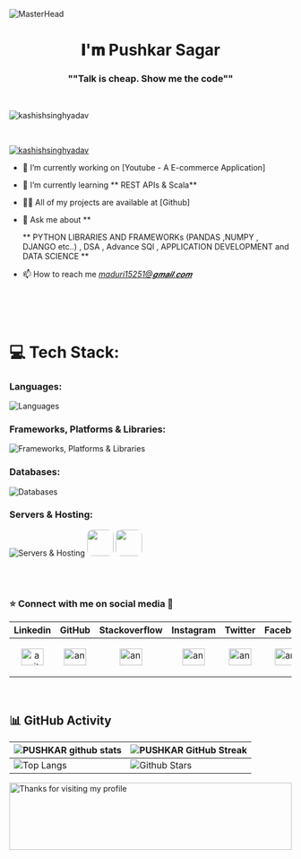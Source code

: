 ![MasterHead](https://user-images.githubusercontent.com/74038190/225813708-98b745f2-7d22-48cf-9150-083f1b00d6c9.gif)

<h1 align="center">𝐈'𝐦 Pushkar Sagar  </h1>
<h3 align="center">""Talk is cheap. Show me the code""</h3>
<!-- <br> -->
<!-- <img align="right" alt="Coding" width="400" src="https://user-images.githubusercontent.com/74038190/219923809-b86dc415-a0c2-4a38-bc88-ad6cf06395a8.gif">
<br> -->
<br>

<p align="left"> <img src="https://komarev.com/ghpvc/?username=kashishsinghyadav&label=Profile%20views&color=0e75b6&style=flat" alt="kashishsinghyadav" /> </p>

<br>

<p align="left"> <a href="https://github.com/ryo-ma/github-profile-trophy"><img src="https://github-profile-trophy.vercel.app/?username=kashishsinghyadav" alt="kashishsinghyadav" /></a> </p>

- 🔭 I’m currently working on [Youtube - A E-commerce Application]

- 🌱 I’m currently learning ** REST APIs & Scala**
<!-- - 👯 I’m looking to collaborate on *𝑭𝒂𝒄𝒆 𝒓𝒆𝒄𝒐𝒈𝒊𝒏𝒂𝒕𝒊𝒐𝒏 𝒇𝒐𝒓 𝒕𝒓𝒂𝒏𝒔𝒂𝒄𝒕𝒊𝒐𝒏 𝒔𝒚𝒔𝒕𝒆m* -->
- 👨‍💻 All of my projects are available at [Github]

- 💬 Ask me about **
  
   **
    PYTHON LIBRARIES AND FRAMEWORKs (PANDAS ,NUMPY , DJANGO etc..) , DSA , Advance SQl , APPLICATION DEVELOPMENT and DATA SCIENCE **

- 📫 How to reach me *maduri15251@𝒈𝒎𝒂𝒊𝒍.𝒄𝒐𝒎*


<br>

<!-- <h2>⚙ Projects  </h2>

| <h3>Name</h3> | <h3>Github Repo</h3> | <h3>Techstack</h3> | <h3>Live</h3> | <h3>TimeLine</h3> |
|-----------|-----------|-----------|-----------|-----------|
| GitHub Peek - View and Follow | [Code](https://github.com/kashishsinghyadav) | WEB APPLICATION DEVELOPMENT IOT ML | [Demo-Drive](https://github.com/kashishsinghyadav) | AUG 22 - SEP 23 |
| VoiceVista -Speech-to-Sign-language-Translator | [Code](https://github.com/kashishsinghyadav/VoiceVista-voice-to-sign-converter/) | EasyGui PyAudio Google Speech API python NLP  Sphix | [Demo-Drive](https://github.com/kashishsinghyadav/VoiceVista-voice-to-sign-converter/) | Dec 23 -  Present |
| Jobwave - an online job portal | [Code](https://github.com/kashishsinghyadav/Jobwave-Online-job-portal) | HTML CSS Javascript python django sqlite | [Demo-Drive](https://github.com/kashishsinghyadav/Jobwave-Online-job-portal) | Jul 23 - AUG 23 |
| Weather forecast app | [Code](https://github.com/kashishsinghyadav/Weather-App-with-Python-Django) | Machine Learning Linear Regression Html,Css,Js python djnago mysql| [Demo-Drive](https://github.com/kashishsinghyadav/Weather-App-with-Python-Django) | Jul 23 - AUG 22 |
| Docter -Patient Appointment system | [Code](https://github.com/kashishsinghyadav/Docter-appointment-application) | Html,Css,Js PYTHON-django  Google place api database-sqlite| [Demo-Drive](https://github.com/kashishsinghyadav/Docter-appointment-application) | Jan 23 - Mar 23 |
| Telegram Based Home Automation | [Code](https://github.com/kashishsinghyadav/Telegram-based-home-automation) | IOT Embeded c Telegram api Blynk server | [Demo-Drive](https://github.com/kashishsinghyadav/Telegram-based-home-automation) | Oct 22 - Dec 22 |
| Portfolio| [Code](https://github.com/kashishsinghyadav/portfolio) | Html Css-Bootstrap js react | [Live](https://kashishsingh.vercel.app/) | Aug22 - SEP 22 |
|Heart Rate Monitoring Using IOT| [Code](https://github.com/kashishsinghyadav/Heart-Rate-moniter-system-using-iot) | ESP8266 ECG-SENSOR SPo2-sensor Oled Blynk server| [Demo-Drive](https://github.com/kashishsinghyadav/Heart-Rate-moniter-system-using-iot) | SEP22 - Nov 22 |

-->
<br>

<br>

<!--<h2 align="left">📄 Certificate</h2>

- Qualifier Coding Ninjas- CODEKAZE, Qualifier of Round 2 Global Rank 899 and collage rank 14. [Certificate](https://drive.google.com/file/d/1rEN9BCHKDOVU_bYXwCn3dq0ELSqvoJlh/view)
- Code Gladiators semifinalist,It is coding competition to identify top innovative programmers.
- Knight at Leetcode (1859)[Profile](https://leetcode.com/Kashish_singh_yadav_20/)
- Google ux/ui Design Professional certificate-providing by GOOGLE(COURSERA)[Certificate](https://drive.google.com/file/d/1h9cesxndg05YcxAU5Wxjy_hHEkkXsh9I/view)
- AI Engineering research Certificate , providing by IBM.  [Certificate](https://drive.google.com/file/d/1p8ccVXm9pKy9T1rZie56v9Nk8GV8Gm-W/view)
- ML,Nosql Assessment Passed on Linkedln: Passed in the top 5% among 1.5M participants. 
[Certificate](https://www.linkedin.com/in/kashish-singh-939a10222/)

-->



# 💻 Tech Stack:

### Languages:

![Languages](https://skillicons.dev/icons?i=javascript,java,python,typescript,c,cpp,cs,bash,css,solidity,kotlin&perline=11)


### Frameworks, Platforms & Libraries:

![Frameworks, Platforms & Libraries](https://skillicons.dev/icons?i=react,nodejs,express,next,tailwind,bootstrap,postman,django,remix,docker&perline=11)


### Databases:

![Databases](https://skillicons.dev/icons?i=mongo,mysql,postgres,firebase&perline=11)


### Servers & Hosting:

![Servers & Hosting](https://skillicons.dev/icons?i=vercel,heroku,gcp) <img src="https://github.com/AhmarZaidi/AhmarZaidi/assets/71930390/1a091a2c-4b7f-44c1-a249-1d95d9b41ffc" height="47px" style="border-radius: 20%;"></img> <img src="https://github.com/AhmarZaidi/AhmarZaidi/assets/71930390/063f1a42-8b48-4bae-9839-5b87c6a841c2" height="47px" style="border-radius: 20%;"></img>

<br/>
<br/>





<h3 align="left">⭐ Connect with me on social media 📲 </h3>


| Linkedin | GitHub | Stackoverflow | Instagram | Twitter | Facebook |
|-----------|-----------|-----------|-----------|-----------|-----------|
| <p align="center"><a href="https://www.linkedin.com/in/pushkar-sagar-madhuri-0aa3b1337?utm_source=share&utm_campaign=share_via&utm_content=profile&utm_medium=android_app" target="blank"><img align="center" src="https://raw.githubusercontent.com/rahuldkjain/github-profile-readme-generator/master/src/images/icons/Social/linked-in-alt.svg" alt="amitmaity" height="30" width="40" /></a></p> | <p align="center"> <a href="https://github.com/pushkar0209" target="blank"><img align="center" src="https://raw.githubusercontent.com/rahuldkjain/github-profile-readme-generator/master/src/images/icons/Social/github.svg" alt="ansuman_behera/" height="30" width="40" /></a> </p> | <p align="center"><a href="https://stackoverflow.com/users/28488460/pushkar-sagar-madhuri" target="blank"><img align="center" src="https://raw.githubusercontent.com/rahuldkjain/github-profile-readme-generator/master/src/images/icons/Social/stack-overflow.svg" alt="ansuman_behera/" height="30" width="40" /></a> </p> | <p align="center"> <a href="https://www.instagram.com/pushkar_sagar_madhuri/#" target="blank"><img align="center" src="https://raw.githubusercontent.com/rahuldkjain/github-profile-readme-generator/master/src/images/icons/Social/instagram.svg" alt="ansuman_behera/" height="30" width="40" /></a></p> |<p align="center"> <a href="https://x.com/pushkarmaduri" target="blank"><img align="center" src="https://raw.githubusercontent.com/rahuldkjain/github-profile-readme-generator/master/src/images/icons/Social/twitter.svg" alt="ansuman_behera/" height="30" width="40" /></a> </p>|<p align="center"> <a href="#" target="blank"><img align="center" src="https://raw.githubusercontent.com/rahuldkjain/github-profile-readme-generator/master/src/images/icons/Social/facebook.svg" alt="ansuman_behera/" height="30" width="40" /></a></p> |
   
<br>



<!---<h3 align="left">Languages and Tools:</h3>
<p align="left"> <a href="https://www.arduino.cc/" target="_blank" rel="noreferrer"> <img src="https://cdn.worldvectorlogo.com/logos/arduino-1.svg" alt="arduino" width="40" height="40"/> </a> <a href="https://aws.amazon.com" target="_blank" rel="noreferrer"> <img src="https://raw.githubusercontent.com/devicons/devicon/master/icons/amazonwebservices/amazonwebservices-original-wordmark.svg" alt="aws" width="40" height="40"/> </a> <a href="https://getbootstrap.com" target="_blank" rel="noreferrer"> <img src="https://raw.githubusercontent.com/devicons/devicon/master/icons/bootstrap/bootstrap-plain-wordmark.svg" alt="bootstrap" width="40" height="40"/> </a> <a href="https://www.cprogramming.com/" target="_blank" rel="noreferrer"> <img src="https://raw.githubusercontent.com/devicons/devicon/master/icons/c/c-original.svg" alt="c" width="40" height="40"/> </a> <a href="https://www.w3schools.com/css/" target="_blank" rel="noreferrer"> <img src="https://raw.githubusercontent.com/devicons/devicon/master/icons/css3/css3-original-wordmark.svg" alt="css3" width="40" height="40"/> </a> <a href="https://d3js.org/" target="_blank" rel="noreferrer"> <img src="https://raw.githubusercontent.com/devicons/devicon/master/icons/d3js/d3js-original.svg" alt="d3js" width="40" height="40"/> </a> <a href="https://www.djangoproject.com/" target="_blank" rel="noreferrer"> <img src="https://cdn.worldvectorlogo.com/logos/django.svg" alt="django" width="40" height="40"/> </a>  <a href="https://flask.palletsprojects.com/" target="_blank" rel="noreferrer"> <img src="https://www.vectorlogo.zone/logos/pocoo_flask/pocoo_flask-icon.svg" alt="flask" width="40" height="40"/> </a>  <a href="https://git-scm.com/" target="_blank" rel="noreferrer"> <img src="https://www.vectorlogo.zone/logos/git-scm/git-scm-icon.svg" alt="git" width="40" height="40"/> </a> <a href="https://www.w3.org/html/" target="_blank" rel="noreferrer"> <img src="https://raw.githubusercontent.com/devicons/devicon/master/icons/html5/html5-original-wordmark.svg" alt="html5" width="40" height="40"/> </a> <a href="https://developer.mozilla.org/en-US/docs/Web/JavaScript" target="_blank" rel="noreferrer"> <img src="https://raw.githubusercontent.com/devicons/devicon/master/icons/javascript/javascript-original.svg" alt="javascript" width="40" height="40"/> </a> <a href="https://www.mongodb.com/" target="_blank" rel="noreferrer"> <img src="https://raw.githubusercontent.com/devicons/devicon/master/icons/mongodb/mongodb-original-wordmark.svg" alt="mongodb" width="40" height="40"/> </a> <a href="https://www.postgresql.org" target="_blank" rel="noreferrer"> <img src="https://raw.githubusercontent.com/devicons/devicon/master/icons/postgresql/postgresql-original-wordmark.svg" alt="postgresql" width="40" height="40"/> </a> <a href="https://postman.com" target="_blank" rel="noreferrer"> <img src="https://www.vectorlogo.zone/logos/getpostman/getpostman-icon.svg" alt="postman" width="40" height="40"/> </a> <a href="https://pugjs.org" target="_blank" rel="noreferrer"> <img src="https://cdn.worldvectorlogo.com/logos/pug.svg" alt="pug" width="40" height="40"/> </a> <a href="https://www.python.org" target="_blank" rel="noreferrer"> <img src="https://raw.githubusercontent.com/devicons/devicon/master/icons/python/python-original.svg" alt="python" width="40" height="40"/> </a> <a href="https://reactjs.org/" target="_blank" rel="noreferrer"> <img src="https://raw.githubusercontent.com/devicons/devicon/master/icons/react/react-original-wordmark.svg" alt="react" width="40" height="40"/> </a> <a href="https://www.sqlite.org/" target="_blank" rel="noreferrer"> <img src="https://www.vectorlogo.zone/logos/sqlite/sqlite-icon.svg" alt="sqlite" width="40" height="40"/> </a> </p>
<br> --->






## 📊 GitHub Activity
| ![PUSHKAR github stats](https://github-readme-stats.vercel.app/api?username=pushkar0209&show_icons=true&theme=radical) | ![PUSHKAR GitHub Streak](https://github-readme-streak-stats.herokuapp.com/?user=pushkar0209&theme=radical)                                                                                                           |
| --------------------------------------------------------------------------------------------------------------------------------- | ----------------------------------------------------------------------------------------------------------------------------------------------------------------------------------------------------------------- |
| ![Top Langs](https://github-readme-stats.vercel.app/api/top-langs/?username=kashishsinghyadav&langs_count=8&theme=radical&layout=compact) | ![Github Stars](https://github-readme-stats.vercel.app/api?username=pushkar0209&show_icons=true&locale=en&count_private=true&hide_rank=true&custom_title=My%20GitHub%20Stats&disable_animations=true&theme=radical) |

<img height="120" alt="Thanks for visiting my profile" width="100%" src="https://github.com/dibyendu415/dibyendu415/blob/master/marquee.svg" />
